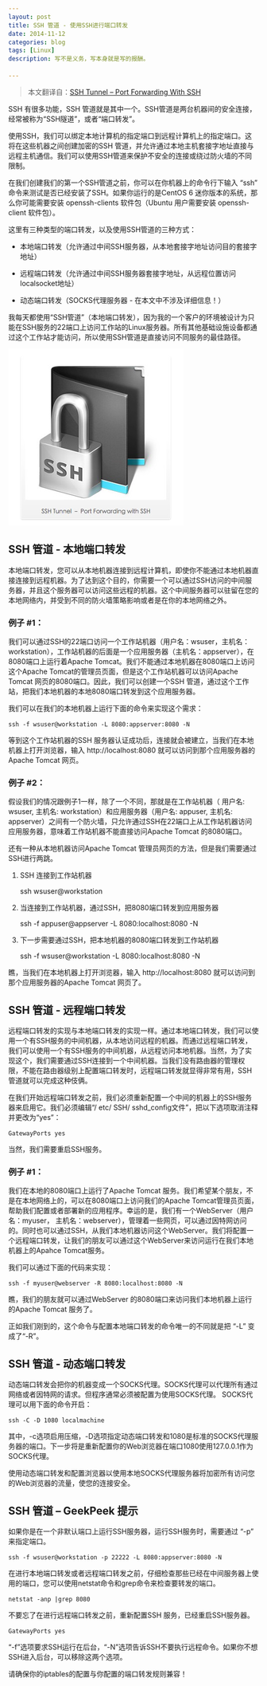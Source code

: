 ```yaml
---
layout: post
title: SSH 管道 - 使用SSH进行端口转发
date: 2014-11-12
categories: blog
tags: [Linux]
description: 写不是义务，写本身就是写的报酬。

---
```


>  本文翻译自：[SSH Tunnel – Port Forwarding With SSH][1]

SSH 有很多功能，SSH 管道就是其中一个。SSH管道是两台机器间的安全连接，经常被称为“SSH隧道”，或者“端口转发”。

使用SSH，我们可以绑定本地计算机的指定端口到远程计算机上的指定端口。这将在这些机器之间创建加密的SSH 管道，并允许通过本地主机套接字地址直接与远程主机通信。我们可以使用SSH管道来保护不安全的连接或绕过防火墙的不同限制。

在我们创建我们的第一个SSH管道之前，你可以在你机器上的命令行下输入 “ssh” 命令来测试是否已经安装了SSH。如果你运行的是CentOS 6 迷你版本的系统，那么你可能需要安装 openssh-clients 软件包（Ubuntu 用户需要安装 openssh-client 软件包）。

这里有三种类型的端口转发，以及使用SSH管道的三种方式：

* 本地端口转发（允许通过中间SSH服务器，从本地套接字地址访问目的套接字地址）

* 远程端口转发（允许通过中间SSH服务器套接字地址，从远程位置访问localsocket地址）

* 动态端口转发（SOCKS代理服务器 - 在本文中不涉及详细信息！）

我每天都使用“SSH管道”（本地端口转发），因为我的一个客户的环境被设计为只能在SSH服务的22端口上访问工作站的Linux服务器。所有其他基础设施设备都通过这个工作站才能访问，所以使用SSH管道是直接访问不同服务的最佳路径。

![](/assets/images/2014/11-12-1.png)

## SSH 管道  -  本地端口转发

本地端口转发，您可以从本地机器连接到远程计算机，即使你不能通过本地机器直接连接到远程机器。为了达到这个目的，你需要一个可以通过SSH访问的中间服务器，并且这个服务器可以访问这些远程的机器。这个中间服务器可以驻留在您的本地网络内，并受到不同的防火墙策略影响或者是在你的本地网络之外。

### 例子 \#1：

我们可以通过SSH的22端口访问一个工作站机器（用户名：wsuser，主机名：workstation），工作站机器的后面是一个应用服务器（主机名：appserver），在8080端口上运行着Apache  Tomcat。我们不能通过本地机器在8080端口上访问这个Apache Tomcat的管理员页面，但是这个工作站机器可以访问Apache Tomcat 网页的8080端口。因此，我们可以创建一个SSH 管道，通过这个工作站，把我们本地机器的本地8080端口转发到这个应用服务器。

我们可以在我们的本地机器上运行下面的命令来实现这个需求：

    ssh -f wsuser@workstation -L 8080:appserver:8080 -N

等到这个工作站机器的SSH 服务器认证成功后，连接就会被建立，当我们在本地机器上打开浏览器，输入 http://localhost:8080 就可以访问到那个应用服务器的Apache Tomcat 网页。


### 例子 \#2：

假设我们的情况跟例子1一样，除了一个不同，那就是在工作站机器（ 用户名: wsuser, 主机名: workstation）和应用服务器（用户名: appuser, 主机名: appserver）之间有一个防火墙，只允许通过SSH在22端口上从工作站机器访问应用服务器，意味着工作站机器不能直接访问Apache Tomcat 的8080端口。

还有一种从本地机器访问Apache Tomcat 管理员网页的方法，但是我们需要通过SSH进行两跳。

1. SSH 连接到工作站机器

    ssh wsuser@workstation

2. 当连接到工作站机器，通过SSH，把8080端口转发到应用服务器

    ssh -f appuser@appserver -L 8080:localhost:8080 -N

3. 下一步需要通过SSH，把本地机器的8080端口转发到工作站机器

    ssh -f wsuser@workstation -L 8080:localhost:8080 -N

瞧，当我们在本地机器上打开浏览器，输入 http://localhost:8080 就可以访问到那个应用服务器的Apache Tomcat 网页了。

## SSH 管道  -  远程端口转发

远程端口转发的实现与本地端口转发的实现一样。通过本地端口转发，我们可以使用一个有SSH服务的中间机器，从本地访问远程的机器。而通过远程端口转发，我们可以使用一个有SSH服务的中间机器，从远程访问本地机器。当然，为了实现这个，我们需要通过SSH连接到一个中间机器。当我们没有路由器的管理权限，不能在路由器级别上配置端口转发时，远程端口转发就显得非常有用，SSH管道就可以完成这种伎俩。

在我们开始远程端口转发之前，我们必须重新配置一个中间的机器上的SSH服务器来启用它。我们必须编辑“/ etc/ SSH/ sshd_config文件”，把以下选项取消注释并更改为“yes”：

    GatewayPorts yes

当然，我们需要重启SSH服务。

### 例子 \#1：

我们在本地的8080端口上运行了Apache Tomcat 服务。我们希望某个朋友，不是在本地网络上的，可以在8080端口上访问我们的Apache Tomcat管理员页面，帮助我们配置或者部署新的应用程序。幸运的是，我们有一个WebServer（用户名：myuser， 主机名：webserver），管理着一些网页，可以通过因特网访问的。同时也可以通过SSH，从我们本地机器访问这个WebServer。我们将配置一个远程端口转发，让我们的朋友可以通过这个WebServer来访问运行在我们本地机器上的Apahce Tomcat服务。

我们可以通过下面的代码来实现：

    ssh -f myuser@webserver -R 8080:localhost:8080 -N

瞧，我们的朋友就可以通过WebServer 的8080端口来访问我们本地机器上运行的Apache Tomcat 服务了。

正如我们刚到的，这个命令与配置本地端口转发的命令唯一的不同就是把 “-L” 变成了“-R”。

## SSH 管道  -  动态端口转发

动态端口转发会把你的机器变成一个SOCKS代理。SOCKS代理可以代理所有通过网络或者因特网的请求。但程序通常必须被配置为使用SOCKS代理。 SOCKS代理可以用下面的命令开启：

    ssh -C -D 1080 localmachine

其中，-c选项启用压缩，-D选项指定动态端口转发和1080是标准的SOCKS代理服务器的端口。下一步将是重新配置你的Web浏览器在端口1080使用127.0.0.1作为SOCKS代理。

使用动态端口转发和配置浏览器以使用本地SOCKS代理服务器将加密所有访问您的Web浏览器的流量，使您的连接安全。

## SSH 管道 – GeekPeek 提示

如果你是在一个非默认端口上运行SSH服务器，运行SSH服务时，需要通过 “-p” 来指定端口。

    ssh -f wsuser@workstation -p 22222 -L 8080:appserver:8080 -N

在进行本地端口转发或者远程端口转发之前，仔细检查那些已经在中间服务器上使用的端口，您可以使用netstat命令和grep命令来检查要转发的端口。

    netstat -anp |grep 8080

不要忘了在进行远程端口转发之前，重新配置SSH 服务，已经重启SSH服务器。

    GatewayPorts yes

“-f”选项要求SSH运行在后台，“-N”选项告诉SSH不要执行远程命令。如果你不想SSH进入后台，可以移除这两个选项。

请确保你的iptables的配置与你配置的端口转发规则兼容！

[1]: http://geekpeek.net/ssh-tunnel-port-forwarding-ssh/